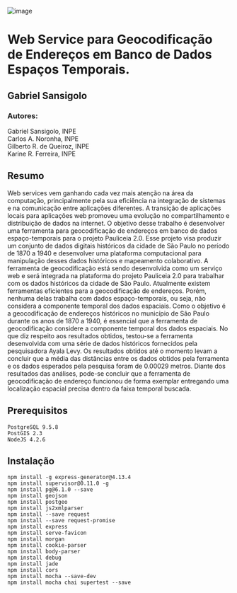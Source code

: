 ![image](https://raw.githubusercontent.com/GSansigolo/PauliceiaAPI/master/logo.png)
# Web Service para Geocodificação de Endereços em Banco de Dados Espaços Temporais.

## Gabriel Sansigolo<br>

### Autores:

Gabriel Sansigolo, INPE <br>
Carlos A. Noronha, INPE<br>
Gilberto R. de Queiroz, INPE<br>
Karine R. Ferreira, INPE<br>



## Resumo

Web services vem ganhando cada vez mais atenção na área da computação, principalmente pela sua eficiência na integração de sistemas e na comunicação entre aplicações diferentes. A transição de aplicações locais para aplicações web promoveu uma evolução no compartilhamento e distribuição de dados na internet. O objetivo desse trabalho é desenvolver uma ferramenta para geocodificação de endereços em banco de dados espaço-temporais para o projeto Pauliceia 2.0. Esse projeto visa produzir um conjunto de dados digitais históricos da cidade de São Paulo no período de 1870 a 1940 e desenvolver uma plataforma computacional para manipulação desses dados históricos e mapeamento colaborativo. A ferramenta de geocodificação está sendo desenvolvida como um serviço web e será integrada na plataforma do projeto Pauliceia 2.0 para trabalhar com os dados históricos da cidade de São Paulo. Atualmente existem ferramentas eficientes para a geocodificação de endereços. Porém, nenhuma delas trabalha com dados espaço-temporais, ou seja, não considera a componente temporal dos dados espaciais. Como o objetivo é a geocodificação de endereços históricos no município de São Paulo durante os anos de 1870 a 1940, é essencial que a ferramenta de geocodificação considere a componente temporal dos dados espaciais. No que diz respeito aos resultados obtidos, testou-se a ferramenta desenvolvida com uma série de dados históricos fornecidos pela pesquisadora Ayala Levy. Os resultados obtidos até o momento levam a concluir que a média das distâncias entre os dados obtidos pela ferramenta e os dados esperados pela pesquisa foram de 0.00029 metros. Diante dos resultados das análises, pode-se concluir que a ferramenta de geocodificação de endereço funcionou de forma exemplar entregando uma localização espacial precisa dentro da faixa temporal buscada.

## Prerequisitos

```
PostgreSQL 9.5.8
PostGIS 2.3
NodeJS 4.2.6

```
## Instalação


```
npm install -g express-generator@4.13.4
npm install supervisor@0.11.0 -g
npm install pg@6.1.0 --save
npm install geojson
npm install postgeo
npm install js2xmlparser
npm install --save request
npm install --save request-promise
npm install express
npm install serve-favicon
npm install morgan
npm install cookie-parser
npm install body-parser
npm install debug
npm install jade
npm install cors
npm install mocha --save-dev
npm install mocha chai supertest --save
```
